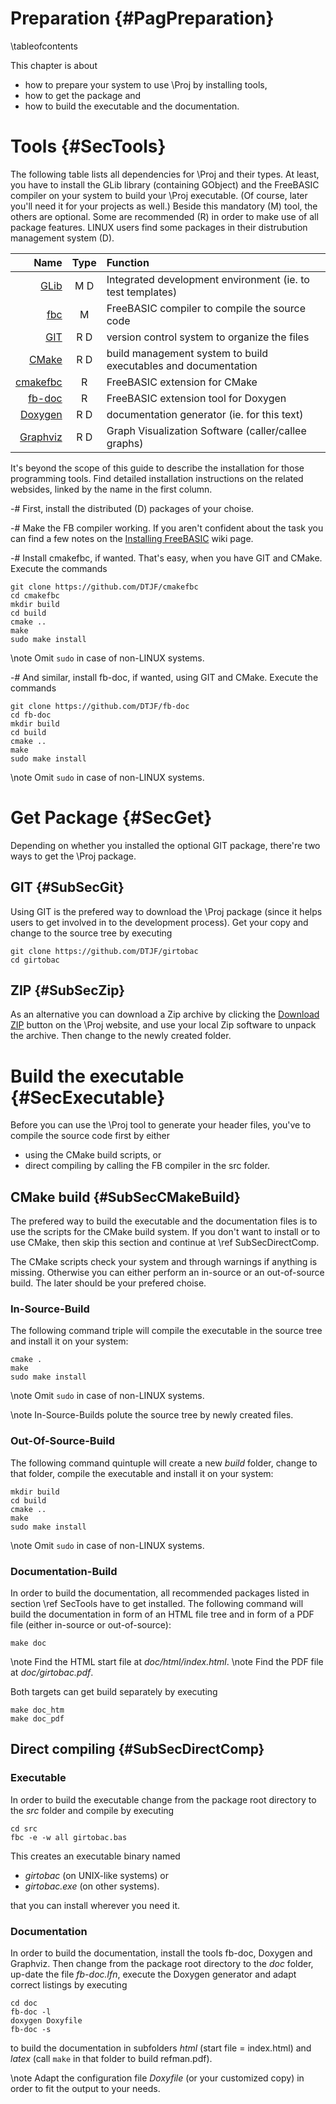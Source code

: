 Preparation  {#PagPreparation}
===========
\tableofcontents

This chapter is about

- how to prepare your system to use \Proj by installing tools,
- how to get the package and
- how to build the executable and the documentation.


# Tools  {#SecTools}

The following table lists all dependencies for \Proj and their types.
At least, you have to install the GLib library (containing GObject) and the FreeBASIC
compiler on your system to build your \Proj executable. (Of course,
later you'll need it for your projects as well.) Beside this mandatory
(M) tool, the others are optional. Some are recommended (R) in order to
make use of all package features. LINUX users find some packages in
their distrubution management system (D).

|                                        Name  | Type |  Function                                                      |
| -------------------------------------------: | :--: | :------------------------------------------------------------- |
| [GLib](https://wiki.gnome.org/Projects/GLib) | M  D | Integrated development environment (ie. to test templates)     |
| [fbc](http://www.freebasic.net)              | M    | FreeBASIC compiler to compile the source code                  |
| [GIT](http://git-scm.com/)                   | R  D | version control system to organize the files                   |
| [CMake](http://www.cmake.org)                | R  D | build management system to build executables and documentation |
| [cmakefbc](http://github.com/DTJF/cmakefbc)  | R    | FreeBASIC extension for CMake                                  |
| [fb-doc](http://github.com/DTJF/fb-doc)      | R    | FreeBASIC extension tool for Doxygen                           |
| [Doxygen](http://www.doxygen.org/)           | R  D | documentation generator (ie. for this text)                    |
| [Graphviz](http://www.graphviz.org/)         | R  D | Graph Visualization Software (caller/callee graphs)            |

It's beyond the scope of this guide to describe the installation for
those programming tools. Find detailed installation instructions on the
related websides, linked by the name in the first column.

-# First, install the distributed (D) packages of your choise.

-# Make the FB compiler working. If you aren't confident about
   the task you can find a few notes on the [Installing
   FreeBASIC](http://www.freebasic.net/wiki/wikka.php?wakka=CompilerInstalling)
   wiki page.

-# Install cmakefbc, if wanted. That's easy, when you have GIT and CMake.
   Execute the commands
   ~~~{.sh}
   git clone https://github.com/DTJF/cmakefbc
   cd cmakefbc
   mkdir build
   cd build
   cmake ..
   make
   sudo make install
   ~~~
   \note Omit `sudo` in case of non-LINUX systems.

-# And similar, install fb-doc, if wanted, using GIT and CMake.
   Execute the commands
   ~~~{.sh}
   git clone https://github.com/DTJF/fb-doc
   cd fb-doc
   mkdir build
   cd build
   cmake ..
   make
   sudo make install
   ~~~
   \note Omit `sudo` in case of non-LINUX systems.


# Get Package  {#SecGet}

Depending on whether you installed the optional GIT package, there're
two ways to get the \Proj package.

## GIT  {#SubSecGit}

Using GIT is the prefered way to download the \Proj package (since it
helps users to get involved in to the development process). Get your
copy and change to the source tree by executing

~~~{.sh}
git clone https://github.com/DTJF/girtobac
cd girtobac
~~~

## ZIP  {#SubSecZip}

As an alternative you can download a Zip archive by clicking the
[Download ZIP](https://github.com/DTJF/girtobac/archive/master.zip)
button on the \Proj website, and use your local Zip software to unpack
the archive. Then change to the newly created folder.


# Build the executable  {#SecExecutable}

Before you can use the \Proj tool to generate your header files, you've
to compile the source code first by either

- using the CMake build scripts, or
- direct compiling by calling the FB compiler in the src folder.


## CMake build  {#SubSecCMakeBuild}

The prefered way to build the executable and the documentation files is
to use the scripts for the CMake build system. If you don't want to
install or to use CMake, then skip this section and continue at \ref
SubSecDirectComp.

The CMake scripts check your system and through warnings if anything is
missing. Otherwise you can either perform an in-source or an
out-of-source build. The later should be your prefered choise.


### In-Source-Build

The following command triple will compile the executable in the source
tree and install it on your system:

~~~{.sh}
cmake .
make
sudo make install
~~~

\note Omit `sudo` in case of non-LINUX systems.

\note In-Source-Builds polute the source tree by newly created files.


### Out-Of-Source-Build

The following command quintuple will create a new *build* folder,
change to that folder, compile the executable and install it on your
system:

~~~{.sh}
mkdir build
cd build
cmake ..
make
sudo make install
~~~

\note Omit `sudo` in case of non-LINUX systems.


### Documentation-Build

In order to build the documentation, all recommended packages listed in
section \ref SecTools have to get installed. The following command will
build the documentation in form of an HTML file tree and in form of a
PDF file (either in-source or out-of-source):

~~~{.sh}
make doc
~~~

\note Find the HTML start file at *doc/html/index.html*.
\note Find the PDF file at *doc/girtobac.pdf*.

Both targets can get build separately by executing

~~~{.sh}
make doc_htm
make doc_pdf
~~~


## Direct compiling  {#SubSecDirectComp}

### Executable

In order to build the executable change from the package root directory
to the *src* folder and compile by executing

~~~{.sh}
cd src
fbc -e -w all girtobac.bas
~~~

This creates an executable binary named

- *girtobac* (on UNIX-like systems) or
- *girtobac.exe* (on other systems).

that you can install wherever you need it.  

### Documentation

In order to build the documentation, install the tools fb-doc, Doxygen
and Graphviz. Then change from the package root directory to the *doc*
folder, up-date the file *fb-doc.lfn*, execute the Doxygen generator
and adapt correct listings by executing

~~~{.sh}
cd doc
fb-doc -l
doxygen Doxyfile
fb-doc -s
~~~

to build the documentation in subfolders *html* (start file =
index.html) and *latex* (call `make` in that folder to build
refman.pdf).

\note Adapt the configuration file *Doxyfile* (or your customized copy)
      in order to fit the output to your needs.

